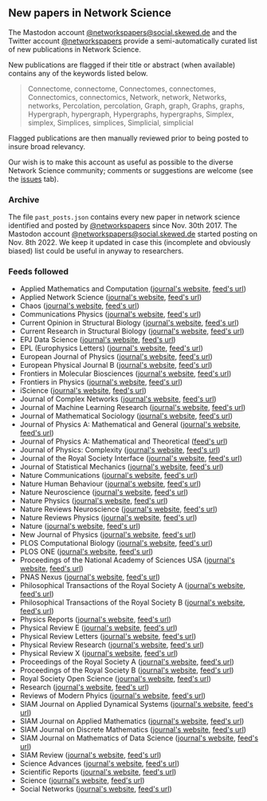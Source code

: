 ## New papers in Network Science

The Mastodon account [@networkspapers@social.skewed.de](https://social.skewed.de/@networkspapers) and the Twitter account [@networkspapers](https://twitter.com/networkspapers) provide a semi-automatically curated list of new publications in Network Science.

New publications are flagged if their title or abstract (when available) contains any of the keywords listed below.

> Connectome, connectome, Connectomes, connectomes, Connectomics, connectomics, Network, network, Networks, networks, Percolation, percolation, Graph, graph, Graphs, graphs, Hypergraph, hypergraph, Hypergraphs, hypergraphs, Simplex, simplex, Simplices, simplices, Simplicial, simplicial

Flagged publications are then manually reviewed prior to being posted to insure broad relevancy.

Our wish is to make this account as useful as possible to the diverse Network Science community; comments or suggestions are welcome (see the [issues](https://github.com/antoineallard/networkspapers/issues) tab).

### Archive

The file `past_posts.json` contains every new paper in network science identified and posted by [@networkspapers](https://twitter.com/networkspapers) since Nov. 30th 2017. The Mastodon account [@networkspapers@social.skewed.de](https://social.skewed.de/@networkspapers) started posting on Nov. 8th 2022. We keep it updated in case this (incomplete and obviously biased) list could be useful in anyway to researchers.

### Feeds followed

 - Applied Mathematics and Computation ([journal's website](https://www.sciencedirect.com/journal/applied-mathematics-and-computation), [feed's url](http://rss.sciencedirect.com/publication/science/00963003))
 - Applied Network Science ([journal's website](https://appliednetsci.springeropen.com), [feed's url](http://appliednetsci.springeropen.com/articles/most-recent/rss.xml))
 - Chaos ([journal's website](https://aip.scitation.org/journal/cha), [feed's url](https://aip.scitation.org/feed/cha/most-recent))
 - Communications Physics ([journal's website](https://www.nature.com/commsphys), [feed's url](http://feeds.nature.com/commsphys/rss/current))
 - Current Opinion in Structural Biology ([journal's website](https://www.journals.elsevier.com/current-opinion-in-structural-biology), [feed's url](https://rss.sciencedirect.com/publication/science/0959440X))
 - Current Research in Structural Biology ([journal's website](https://www.journals.elsevier.com/current-research-in-structural-biology), [feed's url](https://rss.sciencedirect.com/publication/science/2665928X))
 - EPJ Data Science ([journal's website](https://epjdatascience.springeropen.com), [feed's url](http://feeds.feedburner.com/edp_epjds?format=xml))
 - EPL (Europhysics Letters) ([journal's website](https://iopscience.iop.org/journal/0295-5075), [feed's url](http://iopscience.iop.org/journal/rss/0295-5075))
 - European Journal of Physics ([journal's website](https://iopscience.iop.org/journal/0143-0807), [feed's url](https://iopscience.iop.org/journal/rss/0143-0807))
 - European Physical Journal B ([journal's website](https://epjb.epj.org), [feed's url](http://feeds.feedburner.com/edp_epjb?format=xml))
 - Frontiers in Molecular Biosciences ([journal's website](https://www.frontiersin.org/journals/molecular-biosciences), [feed's url](https://www.frontiersin.org/journals/molecular-biosciences/rss))
 - Frontiers in Physics ([journal's website](https://www.frontiersin.org/journals/physics), [feed's url](https://www.frontiersin.org/journals/physics/rss))
 - iScience ([journal's website](https://www.cell.com/iscience/home), [feed's url](https://rss.sciencedirect.com/publication/science/25890042))
 - Journal of Complex Networks ([journal's website](https://academic.oup.com/comnet), [feed's url](http://academic.oup.com/rss/site_5126/advanceAccess_3051.xml))
 - Journal of Machine Learning Research ([journal's website](http://www.jmlr.org), [feed's url](http://www.jmlr.org/jmlr.xml))
 - Journal of Mathematical Sociology ([journal's website](https://www.tandfonline.com/toc/gmas20/current), [feed's url](https://www.tandfonline.com/feed/rss/gmas20))
 - Journal of Physics A: Mathematical and General ([journal's website](https://iopscience.iop.org/journal/0305-4470), [feed's url](http://iopscience.iop.org/journal/rss/0305-4470))
 - Journal of Physics A: Mathematical and Theoretical ([feed's url](https://iopscience.iop.org/journal/rss/1751-8121))
 - Journal of Physics: Complexity ([journal's website](https://iopscience.iop.org/journal/2632-072X), [feed's url](https://iopscience.iop.org/journal/rss/2632-072X))
 - Journal of the Royal Society Interface ([journal's website](https://royalsocietypublishing.org/journal/rsif), [feed's url](http://royalsocietypublishing.org/action/showFeed?type=etoc&feed=rss&jc=rsif))
 - Journal of Statistical Mechanics ([journal's website](https://iopscience.iop.org/journal/1742-5468), [feed's url](https://iopscience.iop.org/journal/rss/1742-5468))
 - Nature Communications ([journal's website](https://www.nature.com/ncomms), [feed's url](http://feeds.nature.com/ncomms/rss/current))
 - Nature Human Behaviour ([journal's website](https://www.nature.com/nathumbehav), [feed's url](http://feeds.nature.com/ncomms/rss/current))
 - Nature Neuroscience ([journal's website](https://www.nature.com/neuro), [feed's url](http://feeds.nature.com/neuro/rss/current))
 - Nature Physics ([journal's website](https://www.nature.com/nphys), [feed's url](http://feeds.nature.com/nphys/rss/current))
 - Nature Reviews Neuroscience ([journal's website](https://www.nature.com/nrn), [feed's url](http://feeds.nature.com/nrn/rss/current))
 - Nature Reviews Physics ([journal's website](https://www.nature.com/natrevphys), [feed's url](http://feeds.nature.com/natrevphys/rss/current))
 - Nature ([journal's website](https://www.nature.com), [feed's url](http://feeds.nature.com/nature/rss/current))
 - New Journal of Physics ([journal's website](https://iopscience.iop.org/journal/1367-2630), [feed's url](http://iopscience.iop.org/journal/rss/1367-2630))
 - PLOS Computational Biology ([journal's website](https://journals.plos.org/ploscompbiol), [feed's url](http://journals.plos.org/ploscompbiol/feed/atom))
 - PLOS ONE ([journal's website](https://journals.plos.org/plosone), [feed's url](http://journals.plos.org/plosone/feed/atom))
 - Proceedings of the National Academy of Sciences USA ([journal's website](https://www.pnas.org), [feed's url](http://www.pnas.org/rss/current.xml))
 - PNAS Nexus ([journal's website](https://academic.oup.com/pnasnexus), [feed's url](https://academic.oup.com/rss/site_6448/4114.xml))
 - Philosophical Transactions of the Royal Society A ([journal's website](https://royalsocietypublishing.org/journal/rsta), [feed's url](https://royalsocietypublishing.org/action/showFeed?type=etoc&feed=rss&jc=rsta))
 - Philosophical Transactions of the Royal Society B ([journal's website](https://royalsocietypublishing.org/journal/rstb), [feed's url](https://royalsocietypublishing.org/action/showFeed?type=etoc&feed=rss&jc=rstb))
 - Physics Reports ([journal's website](https://www.journals.elsevier.com/physics-reports), [feed's url](http://rss.sciencedirect.com/publication/science/03701573))
 - Physical Review E ([journal's website](https://journals.aps.org/pre), [feed's url](http://feeds.aps.org/rss/recent/pre.xml))
 - Physical Review Letters ([journal's website](https://journals.aps.org/prl), [feed's url](http://feeds.aps.org/rss/recent/prl.xml))
 - Physical Review Research ([journal's website](https://journals.aps.org/prresearch), [feed's url](http://feeds.aps.org/rss/recent/prresearch.xml))
 - Physical Review X ([journal's website](https://journals.aps.org/prx), [feed's url](http://feeds.aps.org/rss/recent/prx.xml))
 - Proceedings of the Royal Society A ([journal's website](https://royalsocietypublishing.org/journal/rspa), [feed's url](http://royalsocietypublishing.org/action/showFeed?type=etoc&feed=rss&jc=rspa))
 - Proceedings of the Royal Society B ([journal's website](https://royalsocietypublishing.org/journal/rspb), [feed's url](http://royalsocietypublishing.org/action/showFeed?type=etoc&feed=rss&jc=rspb))
 - Royal Society Open Science ([journal's website](https://royalsocietypublishing.org/journal/rsos), [feed's url](https://royalsocietypublishing.org/action/showFeed?type=etoc&feed=rss&jc=rsos))
 - Research ([journal's website](https://spj.sciencemag.org/journals/research/), [feed's url](https://spj.sciencemag.org/journals/research/rss/))
 - Reviews of Modern Phyics ([journal's website](https://journals.aps.org/rmp), [feed's url](http://feeds.aps.org/rss/recent/rmp.xml))
 - SIAM Journal on Applied Dynamical Systems ([journal's website](https://epubs.siam.org/journal/sjaday), [feed's url](https://epubs.siam.org/action/showFeed?type=etoc&feed=rss&jc=sjaday))
 - SIAM Journal on Applied Mathematics ([journal's website](https://epubs.siam.org/loi/smjmap), [feed's url](https://epubs.siam.org/action/showFeed?ui=0&mi=9cks17&ai=s3&jc=smjmap&type=etoc&feed=rss))
 - SIAM Journal on Discrete Mathematics ([journal's website](https://epubs.siam.org/loi/sjdmec), [feed's url](https://epubs.siam.org/action/showFeed?ui=0&mi=9cks17&ai=sa&jc=sjdmec&type=etoc&feed=rss))
 - SIAM Journal on Mathematics of Data Science ([journal's website](https://epubs.siam.org/loi/sjmdaq), [feed's url](https://epubs.siam.org/action/showFeed?type=etoc&feed=rss&jc=sjmdaq))
 - SIAM Review ([journal's website](https://epubs.siam.org/journal/siread), [feed's url](http://epubs.siam.org/action/showFeed?ui=0&mi=8vgswd&ai=s5&jc=siread&type=etoc&feed=rss))
 - Science Advances ([journal's website](https://advances.sciencemag.org), [feed's url](http://advances.sciencemag.org/rss/current.xml))
 - Scientific Reports ([journal's website](https://www.nature.com/srep), [feed's url](http://feeds.nature.com/srep/rss/current))
 - Science ([journal's website](https://science.sciencemag.org), [feed's url](http://science.sciencemag.org/rss/express.xml))
 - Social Networks ([journal's website](https://www.sciencedirect.com/journal/social-networks), [feed's url](http://rss.sciencedirect.com/publication/science/03788733))


